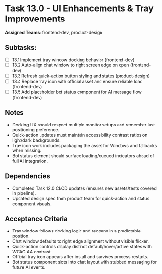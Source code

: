 # Task 13.0 - UI Enhancements & Tray Improvements

**Assigned Teams:** frontend-dev, product-design

## Subtasks:
- [ ] 13.1 Implement tray window docking behavior (frontend-dev)
- [ ] 13.2 Auto-align chat window to right screen edge on open (frontend-dev)
- [ ] 13.3 Refresh quick-action button styling and states (product-design)
- [ ] 13.4 Replace tray icon with official asset and ensure reliable load (frontend-dev)
- [ ] 13.5 Add placeholder bot status component for AI message flow (frontend-dev)

## Notes
- Docking UX should respect multiple monitor setups and remember last positioning preference.
- Quick-action updates must maintain accessibility contrast ratios on light/dark backgrounds.
- Tray icon work includes packaging the asset for Windows and fallbacks when missing.
- Bot status element should surface loading/queued indicators ahead of full AI integration.

## Dependencies
- Completed Task 12.0 CI/CD updates (ensures new assets/tests covered in pipeline).
- Updated design spec from product team for quick-action and status component visuals.

## Acceptance Criteria
- Tray window follows docking logic and reopens in a predictable position.
- Chat window defaults to right edge alignment without visible flicker.
- Quick-action controls display distinct default/hover/active states with WCAG AA contrast.
- Official tray icon appears after install and survives process restarts.
- Bot status component slots into chat layout with stubbed messaging for future AI events.
